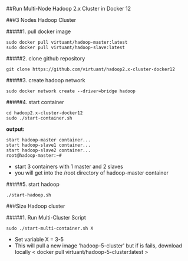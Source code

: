 ##Run Multi-Node Hadoop 2.x Cluster in Docker 12

###3 Nodes Hadoop Cluster

#####1. pull docker image

```
sudo docker pull virtuant/hadoop-master:latest
sudo docker pull virtuant/hadoop-slave:latest
```

#####2. clone github repository

```
git clone https://github.com/virtuant/hadoop2.x-cluster-docker12
```

#####3. create hadoop network

```
sudo docker network create --driver=bridge hadoop
```

#####4. start container

```
cd hadoop2.x-cluster-docker12
sudo ./start-container.sh
```

**output:**

```
start hadoop-master container...
start hadoop-slave1 container...
start hadoop-slave2 container...
root@hadoop-master:~# 
```
- start 3 containers with 1 master and 2 slaves
- you will get into the /root directory of hadoop-master container

#####5. start hadoop

```
./start-hadoop.sh
```

###Size Hadoop cluster


#####1. Run Multi-Cluster Script

```
sudo ./start-multi-container.sh X
```
- Set variable X = 3-5
- This will pull a new image 'hadoop-5-cluster' but if is fails, 
  download locally < docker pull virtuant/hadoop-5-cluster:latest >
